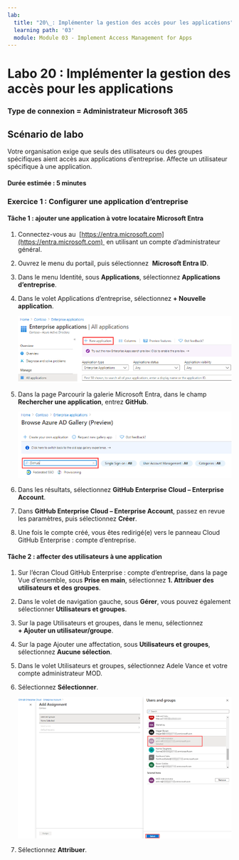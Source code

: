 ```yaml
---
lab:
  title: "20\_: Implémenter la gestion des accès pour les applications"
  learning path: '03'
  module: Module 03 - Implement Access Management for Apps
---
```


# Labo 20 : Implémenter la gestion des accès pour les applications

### Type de connexion = Administrateur Microsoft 365

## Scénario de labo

Votre organisation exige que seuls des utilisateurs ou des groupes spécifiques aient accès aux applications d’entreprise. Affecte un utilisateur spécifique à une application.

#### Durée estimée : 5 minutes

### Exercice 1 : Configurer une application d’entreprise

#### Tâche 1 : ajouter une application à votre locataire Microsoft Entra

1. Connectez-vous au  [https://entra.microsoft.com](https://entra.microsoft.com)  en utilisant un compte d’administrateur général.

2. Ouvrez le menu du portail, puis sélectionnez  **Microsoft Entra ID**.

3. Dans le menu Identité, sous **Applications**, sélectionnez **Applications d’entreprise**.

4. Dans le volet Applications d’entreprise, sélectionnez **+ Nouvelle application**.

    ![Image de l’écran affichant la page Applications d’entreprise avec la nouvelle application mise en surbrillance.](./media/lp3-mod1-new-enterprise-application.png)

5. Dans la page Parcourir la galerie Microsoft Entra, dans le champ **Rechercher une application**, entrez **GitHub**.

    ![Image de l’écran affichant la page Parcourir la Bibliothèque Microsoft Entra avec la zone de recherche mise en surbrillance.](./media/lp3-mod1-azure-ad-gallery-search.png)

6. Dans les résultats, sélectionnez **GitHub Enterprise Cloud – Enterprise Account**.

7. Dans **GitHub Enterprise Cloud – Enterprise Account**, passez en revue les paramètres, puis sélectionnez **Créer**.

8. Une fois le compte créé, vous êtes redirigé(e) vers le panneau Cloud GitHub Enterprise : compte d’entreprise.

#### Tâche 2 : affecter des utilisateurs à une application

1. Sur l’écran Cloud GitHub Enterprise : compte d’entreprise, dans la page Vue d’ensemble, sous **Prise en main**, sélectionnez **1. Attribuer des utilisateurs et des groupes**.

2. Dans le volet de navigation gauche, sous **Gérer**, vous pouvez également sélectionner **Utilisateurs et groupes**.

3. Sur la page Utilisateurs et groupes, dans le menu, sélectionnez **+ Ajouter un utilisateur/groupe**.

4. Sur la page Ajouter une affectation, sous **Utilisateurs et groupes**, sélectionnez **Aucune sélection**.

5. Dans le volet Utilisateurs et groupes, sélectionnez Adele Vance et votre compte administrateur MOD.

6. Sélectionnez **Sélectionner**.

    ![Image d’écran affichant l’ajout d’une attribution de compte d’utilisateur à une application avec le bouton Sélectionner mis en surbrillance. ](./media/lp3-mod1-add-app-assignment.png)

7. Sélectionnez **Attribuer**.


